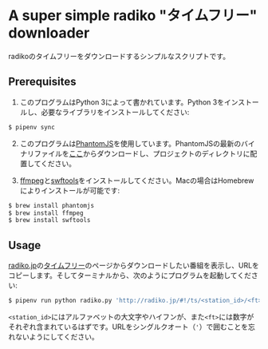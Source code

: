 # A super simple radiko "タイムフリー" downloader
radikoのタイムフリーをダウンロードするシンプルなスクリプトです。

## Prerequisites
1. このプログラムはPython 3によって書かれています。Python 3をインストールし、必要なライブラリをインストールしてください:

```bash
$ pipenv sync
```

2. このプログラムは[PhantomJS](http://phantomjs.org/)を使用しています。PhantomJSの最新のバイナリファイルを[ここ](http://phantomjs.org/download.html)からダウンロードし、プロジェクトのディレクトリに配置してください。

3. [ffmpeg](https://www.ffmpeg.org/)と[swftools](http://www.swftools.org/)をインストールしてください。Macの場合はHomebrewによりインストールが可能です:

```bash
$ brew install phantomjs
$ brew install ffmpeg
$ brew install swftools
```

## Usage
[radiko.jp](http://radiko.jp/)の[タイムフリー](http://radiko.jp/#!/timeshift)のページからダウンロードしたい番組を表示し、URLをコピーします。そしてターミナルから、次のようにプログラムを起動してください:

```bash
$ pipenv run python radiko.py 'http://radiko.jp/#!/ts/<station_id>/<ft>'
```

`<station_id>`にはアルファベットの大文字やハイフンが、また`<ft>`には数字がそれぞれ含まれているはずです。URLをシングルクオート（`'`）で囲むことを忘れないようにしてください。
